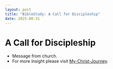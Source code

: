 ```yaml
---
layout: post
title: "BibleStudy: A Call for Discipleship"
date: 2025-08-31
---
```


# A Call for Discipleship
- Message from church.
- For more insight please visit <a href="/christ">My-Christ-Journey</a>.